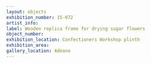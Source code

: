 ```yaml
---
layout: objects
exhibition_number: 15-072
artist_info: 
label: Wooden replica frame for drying sugar flowers
object_number: 
exhibition_location: Confectioners Workshop plinth
exhibition_area: 
gallery_location: Adeane
---
```

